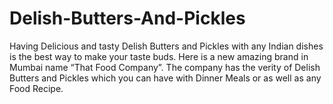 # Delish-Butters-And-Pickles
Having Delicious and tasty Delish Butters and Pickles with any Indian dishes is the best way to make your taste buds. Here is a new amazing brand in Mumbai name “That Food Company”. The company has the verity of Delish Butters and Pickles which you can have with Dinner Meals or as well as any Food Recipe.
